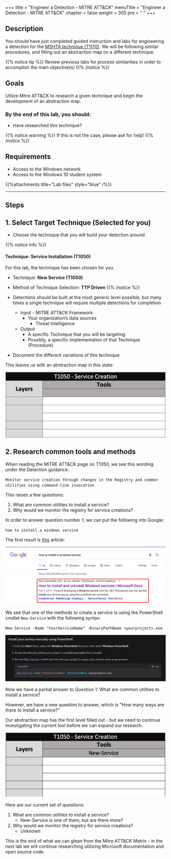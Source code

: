 +++
title = "Engineer a Detection - MITRE ATT&CK"
menuTitle = "Engineer a Detection - MITRE ATT&CK"
chapter = false
weight = 305
pre = "<i class='fab fa-leanpub'></i> "
+++

## Description

You should have just completed guided instruction and labs for engineering a detection for the [MSHTA technique (T1170)](https://attack.mitre.org/techniques/T1170/). We will be following similar procedures, and filling out an abstraction map on a different technique.

{{% notice tip %}}
Review previous labs for process similarities in order to accomplish the main objective(s)
{{% /notice %}}

## Goals

Utilize Mitre ATT&CK to research a given technique and begin the development of an abstraction map.

### By the end of this lab, you should:

- Have researched this technique?

{{% notice warning %}}
If this is not the case, please ask for help!
{{% /notice %}}

## Requirements

- Access to the Windows network
- Access to the Windows 10 student system

{{%attachments title="Lab files" style="blue" /%}}

---

## Steps

## 1. Select Target Technique (Selected for you)

- Choose the technique that you will build your detection around

{{% notice info %}}

#### Technique: Service Installation (T1050)

For this lab, the technique has been chosen for you.

- Technique: __New Service (T1050)__
- Method of Technique Selection: __TTP Driven__
{{% /notice %}}

- Detections should be built at the most generic level possible, but many times a single technique will require multiple detections for completion
  - Input
        - MITRE ATT&CK Framework
    - Your organization’s data sources
      - Threat Intelligence
  - Output
    - A specific Technique that you will be targeting
    - Possibly, a specific implementation of that Technique (Procedure)

- Document the different variations of this technique

This leaves us with an abstraction map in this state:

![Empty Abstraction](images/mitre_attack_1.png?width=50pc)

## 2. Research common tools and methods

When reading the MITRE ATT&CK page on T1050, we see this wording under the Detection guidance:

`Monitor service creation through changes in the Registry and common utilities using command-line invocation`

This raises a few questions:

1. What are common utilities to install a service?
2. Why would we monitor the registry for service creations?

In order to answer question number 1, we can put the following into Google:

`how to install a windows service`

The first result is [this](https://docs.microsoft.com/en-us/dotnet/framework/windows-services/how-to-install-and-uninstall-services) article:

![Google](images/mitre_attack_2.png?width=50pc)

We see that one of the methods to create a service is using the PowerShell cmdlet `New-Service` with the following syntax:

`New-Service -Name "YourServiceName" -BinaryPathName <yourproject>.exe`

![Google](images/mitre_attack_3.png?width=50pc)

Now we have a partial answer to Question 1: What are common utilities to install a service?

However, we have a new question to answer, which is "How many ways are there to install a service?"

Our abstraction map has the first level filled out - but we need to continue investigating the current tool before we can expand our research.

![Tool Abstraction](images/mitre_attack_4.png?width=50pc)

Here are our current set of questions:

1. What are common utilities to install a service?
    - New-Service is one of them, but are there more?
2. Why would we monitor the registry for service creations?
    - Unknown

This is the end of what we can glean from the Mitre ATT&CK Matrix - in the next lab we will continue researching utilizing Microsoft documentation and open source code.
